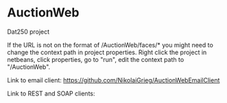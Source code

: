 # AuctionWeb
Dat250 project

If the URL is not on the format of /AuctionWeb/faces/* you might need to change the context path in project properties. Right click the project in netbeans, click properties, go to "run", edit the context path to "/AuctionWeb".

Link to email client:
https://github.com/NikolaiGrieg/AuctionWebEmailClient

Link to REST and SOAP clients:

